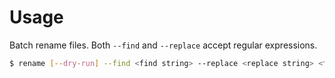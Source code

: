 Usage
=====
Batch rename files. Both `--find` and `--replace` accept regular expressions.
```sh
$ rename [--dry-run] --find <find string> --replace <replace string> <files>
```